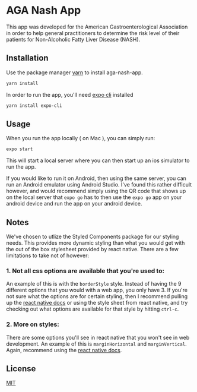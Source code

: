 # AGA Nash App

This app was developed for the American Gastroenterological Association in order to help general practitioners
to determine the risk level of their patients for Non-Alcoholic Fatty Liver Disease (NASH).

## Installation

Use the package manager [yarn](https://yarnpkg.com/) to install aga-nash-app.

```bash
yarn install
```

In order to run the app, you'll need [expo cli](https://docs.expo.io/workflow/expo-cli/) installed

```bash
yarn install expo-cli
```

## Usage

When you run the app locally ( on Mac ), you can simply run:

```bash
expo start
```

This will start a local server where you can then start up an ios simulator to run the app.

If you would like to run it on Android, then using the same server, you can run an Android emulator using Android Studio. I've found this rather difficult however, and would recommend simply using the QR code that shows up on the local server that `expo go` has to then use the `expo go` app on your android device and run the app on your android device.

## Notes

We've chosen to utlize the Styled Components package for our styling needs. This provides more dynamic styling than what you would get with the out of the box stylesheet provided by react native. There are a few limitations to take not of however:

### 1. Not all css options are available that you're used to:
  An example of this is with the `borderStyle` style. Instead of having the 9 different options that you would with a web app, you only have 3. If you're not sure what the options are for certain styling, then I recommend pulling up the [react native docs](https://reactnative.dev/docs/style) or using the style sheet from react native, and try checking out what options are available for that style by hitting `ctrl-c`.

### 2. More on styles:
  There are some options you'll see in react native that you won't see in web development. An example of this is `marginHorizontal` and `marginVertical`. Again, recommend using the [react native docs](https://reactnative.dev/docs/style).


## License
[MIT](https://choosealicense.com/licenses/mit/)